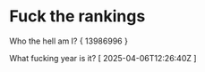 # Fuck the rankings

Who the hell am I?
{ 13986996 }

What fucking year is it?
[ 2025-04-06T12:26:40Z ]
